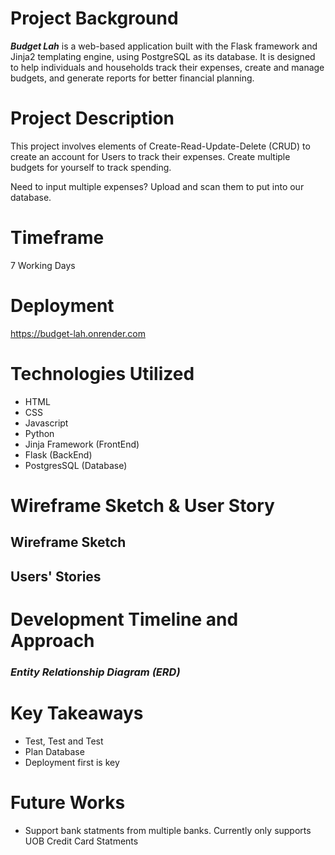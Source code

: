 # **Project Background**

**_Budget Lah_** is a web-based application built with the Flask framework and Jinja2 templating engine, using PostgreSQL as its database. It is designed to help individuals and households track their expenses, create and manage budgets, and generate reports for better financial planning.

# **Project Description**
This project involves elements of Create-Read-Update-Delete (CRUD) to create an account for Users to track their expenses. Create multiple budgets for yourself to track spending. 

Need to input multiple expenses? Upload and scan them to put into our database. 

# **Timeframe**
7 Working Days

# **Deployment** 

https://budget-lah.onrender.com

# **Technologies Utilized**

- HTML
- CSS
- Javascript
- Python
- Jinja Framework (FrontEnd)
- Flask (BackEnd)
- PostgresSQL (Database)

# **Wireframe Sketch & User Story**
## Wireframe Sketch



## Users' Stories



# **Development Timeline and Approach**




### _Entity Relationship Diagram (ERD)_


# **Key Takeaways**

- Test, Test and Test
- Plan Database
- Deployment first is key

# **Future Works**
- Support bank statments from multiple banks. Currently only supports UOB Credit Card Statments

